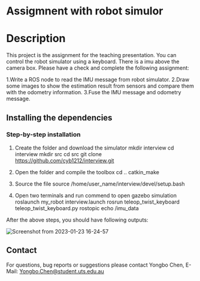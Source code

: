 Assigmnent with robot simulor
==========================================================================

# Description
This project is the assignment for the teaching presentation. You can control the robot simulator using a keyboard. There is a imu above the camera box. Please have a check and complete the following assignment:

1.Write a ROS node to read the IMU message from robot simulator.
2.Draw some images to show the estimation result from sensors and compare them with the odometry information.
3.Fuse the IMU message and odometry message.

## Installing the dependencies

### Step-by-step installation
1. Create the folder and download the simulator
mkdir interview
cd interview
mkdir src
cd src
git clone https://github.com/cyb1212/interview.git

2. Open the folder and compile the toolbox
cd ..
catkin_make

3. Source the file
source /home/user_name/interview/devel/setup.bash

4. Open two terminals and run commend to open gazebo simulation
roslaunch my_robot interview.launch
rosrun teleop_twist_keyboard teleop_twist_keyboard.py
rostopic echo /imu_data

After the above steps, you should have following outputs:

![Screenshot from 2023-01-23 16-24-57](https://user-images.githubusercontent.com/32351126/213977661-84e07bed-222c-49c3-8033-968b8cde86e1.png)


## Contact
For questions, bug reports or suggestions please contact
Yongbo Chen, E-Mail: Yongbo.Chen@student.uts.edu.au 
